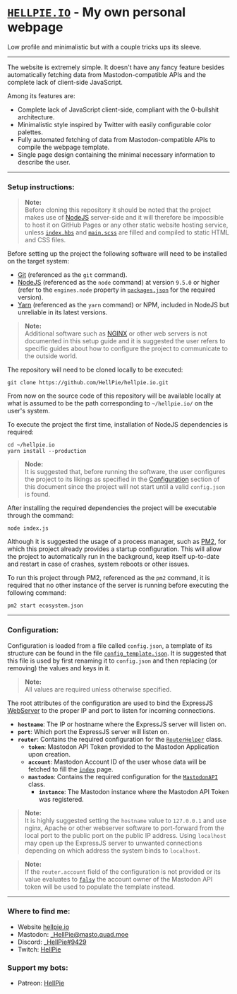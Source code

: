 # [`HELLPIE.IO`](https://hellpie.io) - My own personal webpage

Low profile and minimalistic but with a couple tricks ups its sleeve.

---

The website is extremely simple. It doesn't have any fancy feature besides automatically fetching data from Mastodon-compatible APIs and the complete lack of client-side JavaScript.

Among its features are:
- Complete lack of JavaScript client-side, compliant with the 0-bullshit architecture.
- Minimalistic style inspired by Twitter with easily configurable color palettes.
- Fully automated fetching of data from Mastodon-compatible APIs to compile the webpage template.
- Single page design containing the minimal necessary information to describe the user.

---
### Setup instructions:

> **Note:**\
> Before cloning this repository it should be noted that the project makes use of [NodeJS](https://nodejs.org) server-side and it will therefore be impossible to host it on GitHub Pages or any other static website hosting service, unless [`index.hbs`](./webapp/views/index.hbs) and [`main.scss`](./webapp/static/styles/main.scss) are filled and compiled to static HTML and CSS files.

Before setting up the project the following software will need to be installed on the target system:
- [Git](https://git-scm.com/) (referenced as the `git` command).
- [NodeJS](https://nodejs.org/en/) (referenced as the `node` command) at version `9.5.0` or higher (refer to the `engines.node` property in [`packages.json`](./packages.json#L45) for the required version).
- [Yarn](https://yarnpkg.com/) (referenced as the `yarn` command) or NPM, included in NodeJS but unreliable in its latest versions.

> **Note:**\
> Additional software such as [NGINX](https://www.nginx.com/) or other web servers is not documented in this setup guide and it is suggested the user refers to specific guides about how to configure the project to communicate to the outside world.

The repository will need to be cloned locally to be executed:
```shell
git clone https://github.com/HellPie/hellpie.io.git
```

From now on the source code of this repository will be available locally at what is assumed to be the path corresponding to `~/hellpie.io/` on the user's system.

To execute the project the first time, installation of NodeJS dependencies is required:
```shell
cd ~/hellpie.io
yarn install --production
```

> **Node:**\
> It is suggested that, before running the software, the user configures the project to its likings as specified in the [Configuration](#configuration) section of this document since the project will not start until a valid `config.json` is found.

After installing the required dependencies the project will be executable through the command:
```shell
node index.js
```

Although it is suggested the usage of a process manager, such as [PM2](http://pm2.keymetrics.io/), for which this project already provides a startup configuration. This will allow the project to automatically run in the background, keep itself up-to-date and restart in case of crashes, system reboots or other issues.

To run this project through PM2, referenced as the `pm2` command, it is required that no other instance of the server is running before executing the following command:
```shell
pm2 start ecosystem.json
```

---
### Configuration:

Configuration is loaded from a file called `config.json`, a template of its structure can be found in the file [`config_template.json`](./config_template.json). It is suggested that this file is used by first renaming it to `config.json` and then replacing (or removing) the values and keys in it.

> **Note:**\
> All values are required unless otherwise specified.

The root attributes of the configuration are used to bind the ExpressJS [WebServer](./webapp/WebServer.js) to the proper IP and port to listen for incoming connections.

- **`hostname`**: The IP or hostname where the ExpressJS server will listen on.
- **`port`**: Which port the ExpressJS server will listen on.
- **`router`**: Contains the required configuration for the [`RouterHelper`](./webapp/RouterHelper.js) class.
	- **`token`**: Mastodon API Token provided to the Mastodon Application upon creation.
	- **`account`**: Mastodon Account ID of the user whose data will be fetched to fill the [`index`](./webapp/views/index.hbs) page.
	- **`mastodon`**: Contains the required configuration for the [`MastodonAPI`](./fediverse/MastodonAPI.js) class.
		- **`instance`**: The Mastodon instance where the Mastodon API Token was registered.

> **Note:**\
> It is highly suggested setting the `hostname` value to `127.0.0.1` and use nginx, Apache or other webserver software to port-forward from the local port to the public port on the public IP address. Using `localhost` may open up the ExpressJS server to unwanted connections depending on which address the system binds to `localhost`.

> **Note:**\
> If the `router.account` field of the configuration is not provided or its value evaluates to [`falsy`](https://developer.mozilla.org/en-US/docs/Glossary/Falsy) the account owner of the Mastodon API token will be used to populate the template instead.

---
### Where to find me:
- Website [hellpie.io](https://hellpie.io)
- Mastodon: [_HellPie@masto.quad.moe](https://masto.quad.moe/@_HellPie)
- Discord: [_HellPie#9429](https://discord.gg/uGsUTmB)
- Twitch: [HellPie](https://www.twitch.tv/hellpie/)

### Support my bots:
- Patreon: [HellPie](https://www.patreon.com/hellpie)

